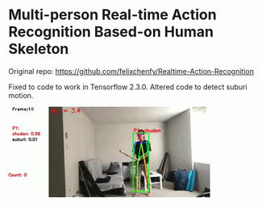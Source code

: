 
# Multi-person Real-time Action Recognition Based-on Human Skeleton
Original repo: https://github.com/felixchenfy/Realtime-Action-Recognition

Fixed to code to work in Tensorflow 2.3.0.
Altered code to detect suburi motion.

![](example/1.gif)